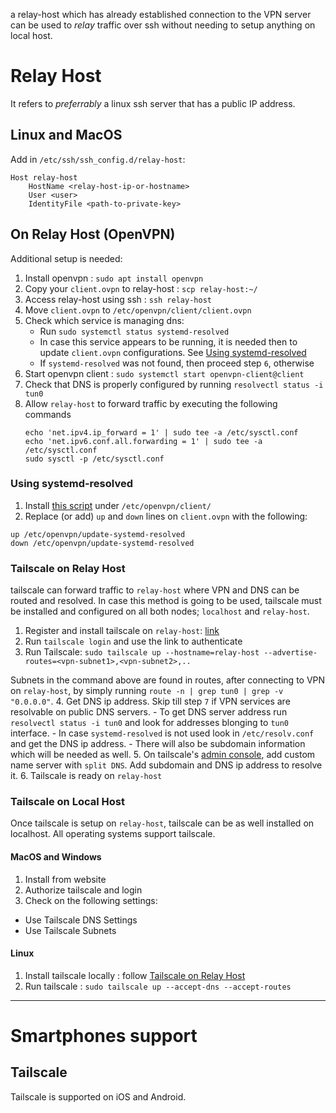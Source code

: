 a relay-host which has already established connection to the VPN server can be used to *relay* traffic over ssh without needing to setup anything on local host.

# Relay Host
It refers to *preferrably* a linux ssh server that has a public IP address.

## Linux and MacOS
Add in `/etc/ssh/ssh_config.d/relay-host`:
```
Host relay-host
    HostName <relay-host-ip-or-hostname>
    User <user>
    IdentityFile <path-to-private-key>
```

## On Relay Host (OpenVPN)
Additional setup is needed:
1. Install openvpn : `sudo apt install openvpn`
2. Copy your `client.ovpn` to relay-host : `scp relay-host:~/`
3. Access relay-host using ssh : `ssh relay-host`
4. Move `client.ovpn` to `/etc/openvpn/client/client.ovpn`
5. Check which service is managing dns:
    - Run `sudo systemctl status systemd-resolved`
    - In case this service appears to be running, it is needed then to update `client.ovpn` configurations. See [Using systemd-resolved](#using-systemd-resolved)
    - If `systemd-resolved` was not found, then proceed step `6`, otherwise 
6. Start openvpn client : `sudo systemctl start openvpn-client@client`
7. Check that DNS is properly configured by running `resolvectl status -i tun0`
8. Allow `relay-host` to forward traffic by executing the following commands
    ```
    echo 'net.ipv4.ip_forward = 1' | sudo tee -a /etc/sysctl.conf
    echo 'net.ipv6.conf.all.forwarding = 1' | sudo tee -a /etc/sysctl.conf
    sudo sysctl -p /etc/sysctl.conf
    ```

### Using systemd-resolved
1. Install [this script](https://github.com/jonathanio/update-systemd-resolved/blob/master/update-systemd-resolved) under `/etc/openvpn/client/`
2. Replace (or add) `up` and `down` lines on `client.ovpn` with the following:
```
up /etc/openvpn/update-systemd-resolved
down /etc/openvpn/update-systemd-resolved
```

### Tailscale on Relay Host
tailscale can forward traffic to `relay-host` where VPN and DNS can be routed and resolved. In case this method is going to be used, tailscale must be installed and configured on all both nodes; `localhost` and `relay-host`.

1. Register and install tailscale on `relay-host`: [link](https://tailscale.com/download/)
2. Run `tailscale login` and use the link to authenticate
3. Run Tailscale: `sudo tailscale up --hostname=relay-host --advertise-routes=<vpn-subnet1>,<vpn-subnet2>,..`

Subnets in the command above are found in routes, after connecting to VPN on `relay-host`, by simply running `route -n | grep tun0 | grep -v "0.0.0.0"`.
4. Get DNS ip address. Skip till step `7` if VPN services are resolvable on public DNS servers.
    - To get DNS server address run `resolvectl status -i tun0` and look for addresses blonging to `tun0` interface.
    - In case `systemd-resolved` is not used look in `/etc/resolv.conf` and get the DNS ip address.
    - There will also be subdomain information which will be needed as well.
5. On tailscale's [admin console](https://login.tailscale.com/admin/dns), add custom name server with `split DNS`. Add subdomain and DNS ip address to resolve it.
6. Tailscale is ready on `relay-host`

### Tailscale on Local Host
Once tailscale is setup on `relay-host`, tailscale can be as well installed on localhost. All operating systems support tailscale.
#### **MacOS** and **Windows**
1. Install from website
2. Authorize tailscale and login
3. Check on the following settings:
- Use Tailscale DNS Settings
- Use Tailscale Subnets

#### **Linux**
1. Install tailscale locally : follow [Tailscale on Relay Host](#tailscale-on-relay-host)
2. Run tailscale : `sudo tailscale up --accept-dns --accept-routes`

---

# Smartphones support
## Tailscale
Tailscale is supported on iOS and Android.